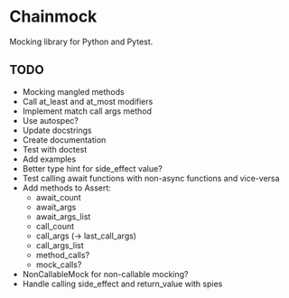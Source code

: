 # Chainmock

Mocking library for Python and Pytest.

## TODO

- Mocking mangled methods
- Call at_least and at_most modifiers
- Implement match call args method
- Use autospec?
- Update docstrings
- Create documentation
- Test with doctest
- Add examples
- Better type hint for side_effect value?
- Test calling await functions with non-async functions and vice-versa
- Add methods to Assert:
  - await_count
  - await_args
  - await_args_list
  - call_count
  - call_args (-> last_call_args)
  - call_args_list
  - method_calls?
  - mock_calls?
- NonCallableMock for non-callable mocking?
- Handle calling side_effect and return_value with spies
